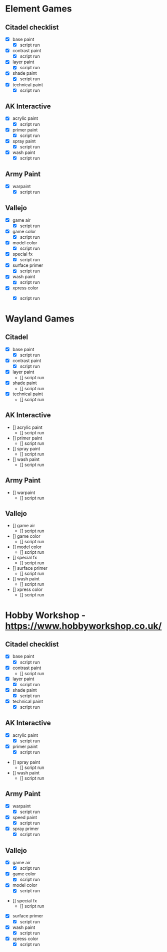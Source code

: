 # Element Games

## Citadel checklist
- [x] base paint
    - [x] script run
- [x] contrast paint
    - [x] script run
- [x] layer paint
    - [x] script run
- [x] shade paint
    - [x] script run
- [x] technical paint
    - [x] script run

## AK Interactive
- [x] acrylic paint
    - [x] script run
- [x] primer paint
    - [x] script run
- [x] spray paint
    - [x] script run
- [x] wash paint
    - [x] script run

## Army Paint
- [x] warpaint
    - [x] script run

## Vallejo
- [x] game air
    - [x] script run
- [x] game color
    - [x] script run
- [x] model color
    - [x] script run
- [x] special fx
    - [x] script run
- [x] surface primer
    - [x] script run
- [x] wash paint
    - [x] script run
- [x] xpress color
    - [x] script run



# Wayland Games

## Citadel
- [x] base paint
    - [x] script run
- [x] contrast paint
    - [x] script run
- [x] layer paint
    - [] script run
- [x] shade paint
    - [] script run
- [x] technical paint
    - [] script run

## AK Interactive
- [] acrylic paint
    - [] script run
- [] primer paint
    - [] script run
- [] spray paint
    - [] script run
- [] wash paint
    - [] script run

## Army Paint
- [] warpaint
    - [] script run

## Vallejo
- [] game air
    - [] script run
- [] game color
    - [] script run
- [] model color
    - [] script run
- [] special fx
    - [] script run
- [] surface primer
    - [] script run
- [] wash paint
    - [] script run
- [] xpress color
    - [] script run


# Hobby Workshop - https://www.hobbyworkshop.co.uk/

## Citadel checklist
- [x] base paint
    - [x] script run
- [x] contrast paint
    - [] script run
- [x] layer paint
    - [x] script run
- [x] shade paint
    - [x] script run
- [x] technical paint
    - [x] script run

## AK Interactive
- [x] acrylic paint
    - [x] script run
- [x] primer paint
    - [x] script run
- [] spray paint
    - [] script run
- [] wash paint
    - [] script run

## Army Paint
- [x] warpaint
    - [x] script run
- [x] speed paint
    - [x] script run
- [x] spray primer
    - [x] script run

## Vallejo
- [x] game air
    - [x] script run
- [x] game color
    - [x] script run
- [x] model color
    - [x] script run
- [] special fx
    - [] script run
- [x] surface primer
    - [x] script run
- [x] wash paint
    - [x] script run
- [x] xpress color
    - [x] script run